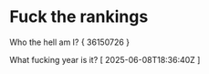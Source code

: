 # Fuck the rankings

Who the hell am I?
{ 36150726 }

What fucking year is it?
[ 2025-06-08T18:36:40Z ]
